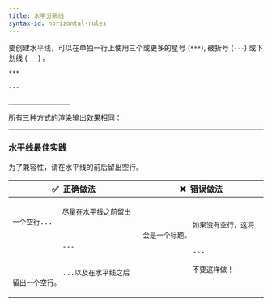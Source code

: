 ```yaml
---
title: 水平分隔线
syntax-id: horizontal-rules
---
```


要创建水平线，可以在单独一行上使用三个或更多的星号 (`***`), 破折号 (`---`) 或下划线 (`___`) 。

```
***

---

_________________
```

所有三种方式的渲染输出效果相同：

---

### 水平线最佳实践

为了兼容性，请在水平线的前后留出空行。

<table class="table table-bordered">
  <thead class="thead-light">
    <tr>
      <th>✅&nbsp; 正确做法</th>
      <th>❌&nbsp; 错误做法</th>
    </tr>
  </thead>
  <tbody>
    <tr>
      <td>
        <code class="highlighter-rouge">
            尽量在水平线之前留出一个空行...<br><br>
            ---<br><br>
            ...以及在水平线之后留出一个空行。
        </code>
      </td>
      <td>
        <code class="highlighter-rouge">
            如果没有空行，这将会是一个标题。<br>
            ---<br>
            不要这样做！
        </code>
      </td>
    </tr>
  </tbody>
</table>
